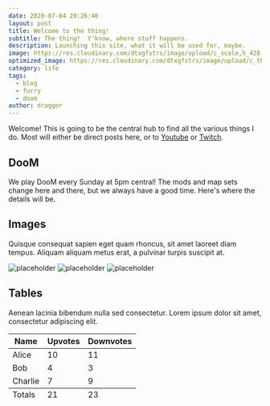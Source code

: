 ```yaml
---
date: 2020-07-04 20:26:40
layout: post
title: Welcome to the thing!
subtitle: The thing!  Y'know, where stuff happens.
description: Launching this site, what it will be used for, maybe.
image: https://res.cloudinary.com/dtxgfstrs/image/upload/c_scale,h_428,w_760/c_crop,h_400,w_760/v1593912306/doom_invulnerability_sphere_by_kracov_d2nu1w1-pre_c85aqd.jpg
optimized_image: https://res.cloudinary.com/dtxgfstrs/image/upload/c_thumb,w_200,g_face/v1593912306/doom_invulnerability_sphere_by_kracov_d2nu1w1-pre_c85aqd.jpg
category: life
tags:
  - blog
  - furry
  - doom
author: draggor
---
```


Welcome!  This is going to be the central hub to find all the various things I do.  Most will either be direct posts here, or to [Youtube](https://www.youtube.com/c/DraggorZippyTanx/) or [Twitch](https://www.twitch.tv/draggorzippytanx).

## DooM

We play DooM every Sunday at 5pm central!  The mods and map sets change here and there, but we always have a good time.  Here's where the details will be.

## Images

Quisque consequat sapien eget quam rhoncus, sit amet laoreet diam tempus. Aliquam aliquam metus erat, a pulvinar turpis suscipit at.

![placeholder](https://placehold.it/800x400 "Large example image")
![placeholder](https://placehold.it/400x200 "Medium example image")
![placeholder](https://placehold.it/200x200 "Small example image")

## Tables

Aenean lacinia bibendum nulla sed consectetur. Lorem ipsum dolor sit amet, consectetur adipiscing elit.

<table>
  <thead>
    <tr>
      <th>Name</th>
      <th>Upvotes</th>
      <th>Downvotes</th>
    </tr>
  </thead>
  <tfoot>
    <tr>
      <td>Totals</td>
      <td>21</td>
      <td>23</td>
    </tr>
  </tfoot>
  <tbody>
    <tr>
      <td>Alice</td>
      <td>10</td>
      <td>11</td>
    </tr>
    <tr>
      <td>Bob</td>
      <td>4</td>
      <td>3</td>
    </tr>
    <tr>
      <td>Charlie</td>
      <td>7</td>
      <td>9</td>
    </tr>
  </tbody>
</table>
